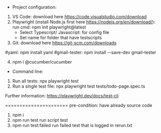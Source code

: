 * Project configuration:
1. VS Code: download here https://code.visualstudio.com/download
2. Playwright (install Node.js first here https://nodejs.org/en/download/): run cmd: npm init playwright@latest
    - Select Typescript/ Javascript: for config file
    - Set name for folder that have testscripts
3. Git: download here https://git-scm.com/downloads

#yaml: npm install yaml
#gmail-tester: npm install --save-dev gmail-tester

4. npm i @cucumber/cucumber

* Command line:
1. Run all tests: 
  npx playwright test
2. Run a single test file:
  npx playwright test tests/todo-page.spec.ts

Further information: https://playwright.dev/docs/test-cli

======================
pre-condition: have already source code
1. npm i
2. npm run test           run script test
3. npm run test:failed    run failed test that is logged in rerun.txt